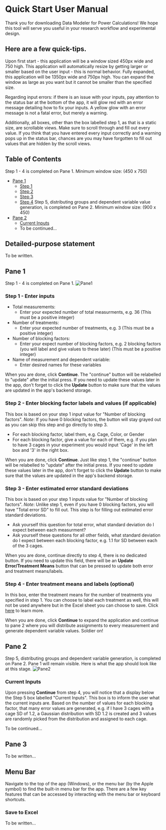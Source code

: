 # Quick Start User Manual
Thank you for downloading Data Modeler for Power Calculations! We hope this tool will serve you useful in your research workflow and experimental design.

## Here are a few quick-tips.
Upon first start - this application will be a window sized 450px wide and 750 high. This application will automatically resize by getting larger or smaller based on the user input - this is normal behavior. Fully expanded, this application will be 1350px wide and 750px high. You can expand the window as large as you want but it cannot be smaller than the specified size.

Regarding input errors: if there is an issue with your inputs, pay attention to the status bar at the bottom of the app, it will glow red with an error message detailing how to fix your inputs. A yellow glow with an error message is not a fatal error, but merely a warning.

Additionally, all boxes, other than the box labelled step 1, as that is a static size, are scrollable views. Make sure to scroll through and fill out every value. If you think that you have entered every input correctly and a warning pops up in the status bar, chances are you may have forgotten to fill out values that are hidden by the scroll views.

## Table of Contents
Step 1 - 4 is completed on Pane 1. Minimum window size: (450 x 750)
- [Pane 1](#pane-1)
  - [Step 1](#step-1---enter-inputs)
  - [Step 2](#step-2---enter-blocking-factor-labels-and-values-(if-applicable))
  - [Step 3](#step-3---enter-estimated-error-standard-deviations)
  - [Step 4](#step-4---enter-treatment-means-and-labels-(optional))
Step 5, distributing groups and dependent variable value generation, is completed on Pane 2. Minimum window size: (900 x 450)
- [Pane 2](#pane-2)
  - [Current Inputs](#current-inputs)
  - To be continued...


## Detailed-purpose statement
To be written.

## Pane 1
Step 1 - 4 is completed on Pane 1.
![Pane1](images/Pane1demo.png)
### Step 1 - Enter inputs
- Total measurements:
  - Enter your expected number of total measurments, e.g. 36 (This must be a positive integer)
- Number of treatments:
  - Enter your expected number of treatments, e.g. 3 (This must be a positive integer)
- Number of blocking factors:
  - Enter your expect number of blocking factors, e.g. 2 blocking factors (you will label and give values to these later) (This must be a positive integer)
- Name of measurement and dependent variable:
  - Enter desired names for these variables

When you are done, click **Continue**. The "continue" button will be relabelled to "update" after the initial press. If you need to update these values later in the app, don't forget to click the **Update** button to make sure that the values are updated in the app's backend storage.


### Step 2 - Enter blocking factor labels and values (if applicable)
This box is based on your step 1 input value for "Number of blocking factors".
*Note*: If you have 0 blocking factors, the button will stay grayed out as you can skip this step and go directly to step 3.

- For each blocking factor, label them, e.g. Cage, Color, or Gender
- For each blocking factor, give a value for each of them, e.g. if you plan to have 3 cages in your experiment you would input 'Cage' in the left box and '3' in the right box.

When you are done, click **Continue**. Just like step 1, the "continue" button will be relabelled to "update" after the initial press. If you need to update these values later in the app, don't forget to click the **Update** button to make sure that the values are updated in the app's backend storage.


### Step 3 - Enter estimated error standard deviations
This box is based on your step 1 inputs value for "Number of blocking factors".
*Note*: Unlike step 1, even if you have 0 blocking factors, you will have "Total error SD" to fill out.
This step is for filling out estimated error standard deviations. 

- Ask yourself this question for total error, what standard deviation do I expect between each measurment?
- Ask yourself these questions for all other fields, what standard deviation do I expect between each blocking factor, e.g. 1.1 for SD between each of the 3 cages.

When you are done, continue directly to step 4, there is no dedicated button. If you need to update this field, there will be an **Update Error/Treatment Means** button that can be pressed to update both error and treatment means/labels.


### Step 4 - Enter treatment means and labels (optional)
In this box, enter the treatment means for the number of treatments you specified in step 1.
You can choose to label each treatment as well, this will not be used anywhere but in the Excel sheet you can choose to save. Click [here](#save-to-excel) to learn more.

When you are done, click **Continue** to expand the application and continue to pane 2 where you will distribute assignments to every measurement and generate dependent variable values. Soldier on!



## Pane 2
Step 5, distributing groups and dependent variable generation, is completed on Pane 2. Pane 1 will remain visible.
Here is what the app should look like at this stage. ![Pane2](images/Pane2demo.png)

### Current Inputs
Upon pressing **Continue** from step 4, you will notice that a display below the Step 5 box labelled "Current Inputs". 
This box is to inform the user what the current inputs are. Based on the number of values for each blocking factor, that many error values are generated, e.g. if I have 3 cages with a cage SD of 1.2, a Gaussian distribution with SD 1.2 is created and 3 values are randomly picked from the distribution and assigned to each cage.

To be continued...


## Pane 3
To be written...



## Menu Bar
Navigate to the top of the app (Windows), or the menu bar (by the Apple symbol) to find the built-in menu bar for the app.
There are a few key features that can be accessed by interacting with the menu bar or keyboard shortcuts.
### Save to Excel
To be written...
